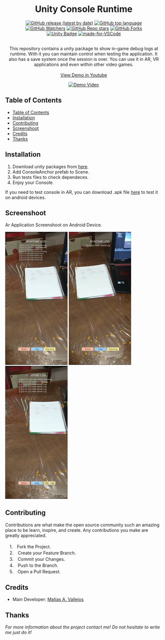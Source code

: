 <h1 align="center"> Unity Console Runtime </h1>
  <div align="center">

  [![GitHub release (latest by date)](https://img.shields.io/github/v/release/matiasvallejosdev/unity-console-log-runtime?color=4cc51e)](https://github.com/matiasvallejosdev/unity-console-log-runtime)
  [![GitHub top language](https://img.shields.io/github/languages/top/matiasvallejosdev/unity-console-log-runtime?color=1081c2)](https://github.com/matiasvallejosdev/unity-console-log-runtime/search?l=c%23)
  [![GitHub Watchers](https://img.shields.io/github/watchers/matiasvallejosdev/unity-console-log-runtime?color=4cc51e)](https://github.com/matiasvallejosdev/unity-console-log-runtime/watchers)
  [![GitHub Repo stars](https://img.shields.io/github/stars/matiasvallejosdev/unity-console-log-runtime?color=4cc51e)](https://github.com/matiasvallejosdev/unity-console-log-runtime/stargazers)
  [![GitHub Forks](https://img.shields.io/github/forks/matiasvallejosdev/unity-console-log-runtime?color=4cc51e)](https://github.com/matiasvallejosdev/unity-console-log-runtime/network/members)
  <br />
  [![Unity Badge](http://img.shields.io/badge/-Unity3D_2021.3.5f1-000?logo=unity&link=https://unity.com/)](https://unity.com/)
  [![made-for-VSCode](https://img.shields.io/badge/Made%20for-VSCode-1f425f.svg)](https://code.visualstudio.com/)
  </div>
<p align="center"> 
  <br />
This repository contains a unity package to show in-game debug logs at runtime. With it you can maintain control when testing the application. It also has a save system once the session is over. You can use it in AR, VR applications and even within other video games.       <br /> <br />
  <a href="https://youtu.be/r8KI0I_i1r8" target="_blank">View Demo in Youtube</a> <br />
      <p align="center">
      <a href="https://youtu.be/r8KI0I_i1r8" rel="nofollow">
      <img src="https://github.com/matiasvallejosdev/unity-console-log-runtime/blob/main/docs/Gif%20(1).gif?raw=true" alt="Demo Video" width="250">
    </a>
  </p>
 
  </p>
</p>

## Table of Contents

- [Table of Contents](#table-of-contents)
- [Installation](#installation)
- [Contributing](#contributing)
- [Screenshoot](#screenshoot)
- [Credits](#credits)
- [Thanks](#thanks)

## Installation

1. Download unity packages from [here](https://github.com/matiasvallejosdev/unity-console-log-runtime/releases/download/v1.0.0/console-runtime.unitypackage).
2. Add ConsoleAnchor prefab to Scene.
3. Run tests files to check dependeces.
4. Enjoy your Console.

If you need to test console in AR, you can download .apk file [here](https://github.com/matiasvallejosdev/unity-console-log-runtime/releases/download/v1.0.0/ar-console-runtime-test.apk) to test it on android devices. 

## Screenshoot
Ar Application Screenshoot on Android Device.
<p>
  <p>
    <a rel="nofollow">
    <img src="https://github.com/matiasvallejosdev/unity-console-log-runtime/blob/main/docs/Screenshoot%20(2).jpg?raw=true" width="200">
    </a>
    <a rel="nofollow">
    <img src="https://github.com/matiasvallejosdev/unity-console-log-runtime/blob/main/docs/Screenshoot%20(1).jpg?raw=true" width="200">
    </a>
    <a rel="nofollow">
    <img src="https://github.com/matiasvallejosdev/unity-console-log-runtime/blob/main/docs/Screenshoot%20(3).jpg?raw=true" width="200">
    </a>
  </p>


## Contributing

Contributions are what make the open source community such an amazing place to be learn, inspire, and create. Any contributions you make are greatly appreciated. <br /><br />
　1.　Fork the Project. <br />
　2.　Create your Feature Branch. <br />
　3.　Commit your Changes. <br />
　4.　Push to the Branch. <br />
　5.　Open a Pull Request. <br />

## Credits

- Main Developer: [Matias A. Vallejos](https://www.linkedin.com/in/matiasvallejos/)

## Thanks

_For more information about the project contact me! Do not hesitate to write me just do it!_
